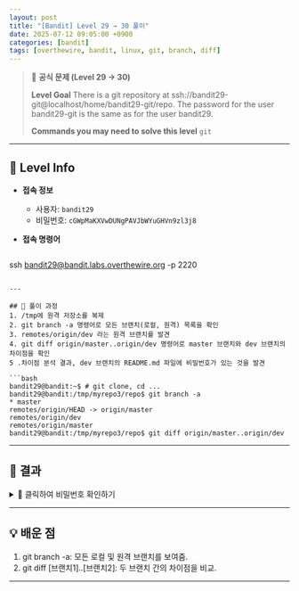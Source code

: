 ```yaml
---
layout: post
title: "[Bandit] Level 29 → 30 풀이"
date: 2025-07-12 09:05:00 +0900
categories: [bandit]
tags: [overthewire, bandit, linux, git, branch, diff]
---
```


> 📝 **공식 문제 (Level 29 → 30)**
>
> **Level Goal**
> There is a git repository at ssh://bandit29-git@localhost/home/bandit29-git/repo. The password for the user bandit29-git is the same as for the user bandit29.
>
> **Commands you may need to solve this level**
> `git`

---

## 🔐 Level Info

- **접속 정보**
  - 사용자: `bandit29`
  - 비밀번호: `cGWpMaKXVwDUNgPAVJbWYuGHVn9zl3j8`
  
- **접속 명령어**

  ```bash
ssh bandit29@bandit.labs.overthewire.org -p 2220
  ```

---

## 🧪 풀이 과정
1. /tmp에 원격 저장소를 복제
2. git branch -a 명령어로 모든 브랜치(로컬, 원격) 목록을 확인
3. remotes/origin/dev 라는 원격 브랜치를 발견
4. git diff origin/master..origin/dev 명령어로 master 브랜치와 dev 브랜치의 차이점을 확인
5 .차이점 분석 결과, dev 브랜치의 README.md 파일에 비밀번호가 있는 것을 발견

```bash
bandit29@bandit:~$ # git clone, cd ...
bandit29@bandit:/tmp/myrepo3/repo$ git branch -a
* master
  remotes/origin/HEAD -> origin/master
  remotes/origin/dev
  remotes/origin/master
bandit29@bandit:/tmp/myrepo3/repo$ git diff origin/master..origin/dev
```

---

## 🎯 결과

<details markdown="1">
<summary>👀 클릭하여 비밀번호 확인하기</summary>

```bash
0qXahG8ZjOVMN9Ghs7iOWsCfZyXOUbYO
```

</details>

---

## 💡 배운 점

1. git branch -a: 모든 로컬 및 원격 브랜치를 보여줌.
2. git diff [브랜치1]..[브랜치2]: 두 브랜치 간의 차이점을 비교.

<hr class="short-rule">